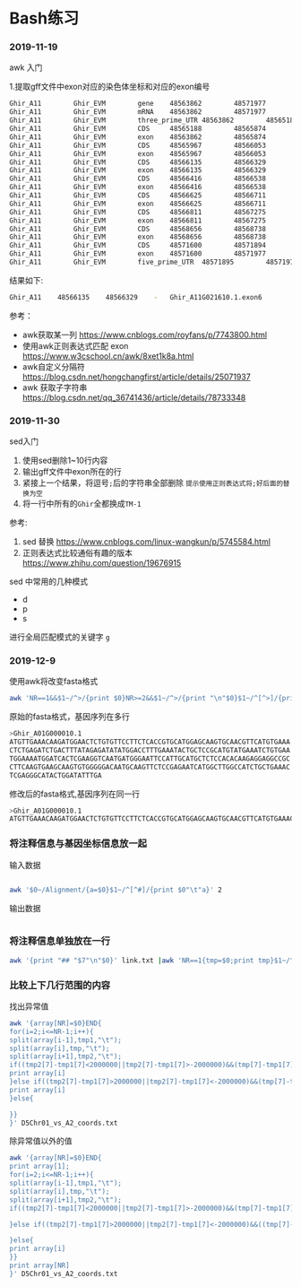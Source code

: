 # Bash练习



### 2019-11-19

awk 入门

1.提取gff文件中exon对应的染色体坐标和对应的exon编号

```bash
Ghir_A11        Ghir_EVM        gene    48563862        48571977        .       -       .       ID=Ghir_A11G021610;Name=Ghir_A11G021610
Ghir_A11        Ghir_EVM        mRNA    48563862        48571977        .       -       .       ID=Ghir_A11G021610.1;Parent=Ghir_A11G021610
Ghir_A11        Ghir_EVM        three_prime_UTR 48563862        48565187        .       -       .       ID=Ghir_A11G021610.1.utr3p1;Parent=Ghir_A11G021610.1
Ghir_A11        Ghir_EVM        CDS     48565188        48565874        .       -       0       ID=cds.Ghir_A11G021610.1;Parent=Ghir_A11G021610.1
Ghir_A11        Ghir_EVM        exon    48563862        48565874        .       -       .       ID=Ghir_A11G021610.1.exon8;Parent=Ghir_A11G021610.1
Ghir_A11        Ghir_EVM        CDS     48565967        48566053        .       -       0       ID=cds.Ghir_A11G021610.1;Parent=Ghir_A11G021610.1
Ghir_A11        Ghir_EVM        exon    48565967        48566053        .       -       .       ID=Ghir_A11G021610.1.exon7;Parent=Ghir_A11G021610.1
Ghir_A11        Ghir_EVM        CDS     48566135        48566329        .       -       0       ID=cds.Ghir_A11G021610.1;Parent=Ghir_A11G021610.1
Ghir_A11        Ghir_EVM        exon    48566135        48566329        .       -       .       ID=Ghir_A11G021610.1.exon6;Parent=Ghir_A11G021610.1
Ghir_A11        Ghir_EVM        CDS     48566416        48566538        .       -       0       ID=cds.Ghir_A11G021610.1;Parent=Ghir_A11G021610.1
Ghir_A11        Ghir_EVM        exon    48566416        48566538        .       -       .       ID=Ghir_A11G021610.1.exon5;Parent=Ghir_A11G021610.1
Ghir_A11        Ghir_EVM        CDS     48566625        48566711        .       -       0       ID=cds.Ghir_A11G021610.1;Parent=Ghir_A11G021610.1
Ghir_A11        Ghir_EVM        exon    48566625        48566711        .       -       .       ID=Ghir_A11G021610.1.exon4;Parent=Ghir_A11G021610.1
Ghir_A11        Ghir_EVM        CDS     48566811        48567275        .       -       0       ID=cds.Ghir_A11G021610.1;Parent=Ghir_A11G021610.1
Ghir_A11        Ghir_EVM        exon    48566811        48567275        .       -       .       ID=Ghir_A11G021610.1.exon3;Parent=Ghir_A11G021610.1
Ghir_A11        Ghir_EVM        CDS     48568656        48568738        .       -       1       ID=cds.Ghir_A11G021610.1;Parent=Ghir_A11G021610.1
Ghir_A11        Ghir_EVM        exon    48568656        48568738        .       -       .       ID=Ghir_A11G021610.1.exon2;Parent=Ghir_A11G021610.1
Ghir_A11        Ghir_EVM        CDS     48571600        48571894        .       -       0       ID=cds.Ghir_A11G021610.1;Parent=Ghir_A11G021610.1
Ghir_A11        Ghir_EVM        exon    48571600        48571977        .       -       .       ID=Ghir_A11G021610.1.exon1;Parent=Ghir_A11G021610.1
Ghir_A11        Ghir_EVM        five_prime_UTR  48571895        48571977        .       -       .       ID=Ghir_A11G021610.1.utr5p1;Parent=Ghir_A11G021610.1

```

结果如下:

```bash
Ghir_A11	48566135	48566329	-	Ghir_A11G021610.1.exon6
```



参考：

+ awk获取某一列  https://www.cnblogs.com/royfans/p/7743800.html 
+ 使用awk正则表达式匹配 exon  https://www.w3cschool.cn/awk/8xet1k8a.html 
+ awk自定义分隔符  https://blog.csdn.net/hongchangfirst/article/details/25071937 
+ awk 获取子字符串  https://blog.csdn.net/qq_36741436/article/details/78733348 



### 2019-11-30

sed入门

1. 使用sed删除1~10行内容
2. 输出gff文件中exon所在的行
3. 紧接上一个结果，将逗号`;`后的字符串全部删除 `提示使用正则表达式将;好后面的替换为空`
4. 将一行中所有的`Ghir`全都换成`TM-1`



参考:

1. sed 替换  https://www.cnblogs.com/linux-wangkun/p/5745584.html 
2. 正则表达式比较通俗有趣的版本  https://www.zhihu.com/question/19676915 

sed 中常用的几种模式

+ d
+ p
+ s

进行全局匹配模式的关键字 `g`



### 2019-12-9

使用awk将改变fasta格式

```bash
awk 'NR==1&&$1~/^>/{print $0}NR>=2&&$1~/^>/{print "\n"$0}$1~/^[^>]/{printf $0}' 
```

原始的fasta格式，基因序列在多行

```bash
>Ghir_A01G000010.1
ATGTTGAAACAAGATGGAACTCTGTGTTCCTTCTCACCGTGCATGGAGCAAGTGCAACGTTCATGTGAAA
CTCTGAGATCTGACTTTATAGAGATATATGGACCTTTGAAATACTGCTCCGCATGTATGAAATCTGTGAA
TGGAAAATGGATCACTCGAAGGTCAATGATGGGAATTCCATTGCATGCTCTCCACACAAGAGGAGGCCGC
CTTCAAGTGAAGCAAGTGTGGGGGACAATGCAAGTTCTCCGAGAATCATGGCTTGGCCATCTGCTGAAAC
TCGAGGGCATACTGGATATTTGA
```

修改后的fasta格式,基因序列在同一行

```bash
>Ghir_A01G000010.1
ATGTTGAAACAAGATGGAACTCTGTGTTCCTTCTCACCGTGCATGGAGCAAGTGCAACGTTCATGTGAAACTCTGAGATCTGACTTTATAGAGATATATGGACCTTTGAAATACTGCTCCGCATGTATGAAATCTGTGAATGGAAAATGGATCACTCGAAGGTCAATGATGGGAATTCCATTGCATGCTCTCCACACAAGAGGAGGCCGCCTTCAAGTGAAGCAAGTGTGGGGGACAATGCAAGTTCTCCGAGAATCATGGCTTGGCCATCTGCTGAAACTCGAGGGCATACTGGATATTTGA
```



### 将注释信息与基因坐标信息放一起

输入数据

```bash

```



```bash
awk '$0~/Alignment/{a=$0}$1~/^[^#]/{print $0"\t"a}' 2
```

输出数据

```bash

```



### 将注释信息单独放在一行

```bash
awk '{print "## "$7"\n"$0}' link.txt |awk 'NR==1{tmp=$0;print tmp}$1~/^#/{if(tmp!=$0){tmp=$0;print tmp}}$1~/^[^#]/{print $0}' |less
```



### 比较上下几行范围的内容

找出异常值

```bash
awk '{array[NR]=$0}END{
for(i=2;i<=NR-1;i++){
split(array[i-1],tmp1,"\t");
split(array[i],tmp,"\t");
split(array[i+1],tmp2,"\t");
if((tmp2[7]-tmp1[7]<2000000||tmp2[7]-tmp1[7]>-2000000)&&(tmp[7]-tmp1[7]>2000000||tmp[7]-tmp1[7]<-2000000)&&(tmp[7]-tmp2[7]>2000000||tmp[7]-tmp2[7]<-2000000)){
print array[i]
}else if((tmp2[7]-tmp1[7]>2000000||tmp2[7]-tmp1[7]<-2000000)&&(tmp[7]-tmp1[7]>2000000||tmp[7]-tmp1[7]<-2000000)&&(tmp[7]-tmp2[7]>2000000||tmp[7]-tmp2[7]<-2000000)){
print array[i]
}else{

}}
}' D5Chr01_vs_A2_coords.txt

```

除异常值以外的值

```bash
awk '{array[NR]=$0}END{
print array[1];
for(i=2;i<=NR-1;i++){
split(array[i-1],tmp1,"\t");
split(array[i],tmp,"\t");
split(array[i+1],tmp2,"\t");
if((tmp2[7]-tmp1[7]<2000000||tmp2[7]-tmp1[7]>-2000000)&&(tmp[7]-tmp1[7]>2000000||tmp[7]-tmp1[7]<-2000000)&&(tmp[7]-tmp2[7]>2000000||tmp[7]-tmp2[7]<-2000000)){

}else if((tmp2[7]-tmp1[7]>2000000||tmp2[7]-tmp1[7]<-2000000)&&((tmp[7]-tmp1[7]>2000000||tmp[7]-tmp1[7]<-2000000)&&(tmp[7]-tmp2[7]>2000000||tmp[7]-tmp2[7]<-2000000))){

}else{
print array[i]
}}
print array[NR]
}' D5Chr01_vs_A2_coords.txt
```



